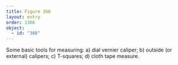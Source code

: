 ```yaml
---
title: Figure 366
layout: entry
order: 1366
object:
  - id: "366"
---
```


Some basic tools for measuring: a) dial vernier caliper; b) outside (or external) calipers; c) T-squares; d) cloth tape measure.
